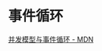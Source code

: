 # 事件循环

[并发模型与事件循环 - MDN](https://developer.mozilla.org/zh-CN/docs/Web/JavaScript/EventLoop)

<code src="./index.tsx" />
